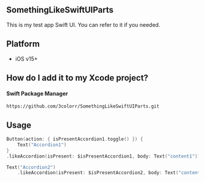 ## SomethingLikeSwiftUIParts

This is my test app Swift UI. You can refer to it if you needed.

## Platform

* iOS v15+

## How do I add it to my Xcode project?

#### Swift Package Manager

`https://github.com/3colorr/SomethingLikeSwiftUIParts.git`

## Usage

```swift
Button(action: { isPresentAccordion1.toggle() }) {
    Text("Accordion1")
}
.likeAccordion(isPresent: $isPresentAccordion1, body: Text("content1"))

Text("Accordion2")
    .likeAccordion(isPresent: $isPresentAccordion2, body: Text("content2"), closedImage: Image(systemName: "circle"), openedImage: Image(systemName: "circle.fill"))
```
